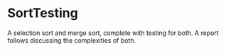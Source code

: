 # SortTesting
A selection sort and merge sort, complete with testing for both. A report follows discussing the complexities of both.
